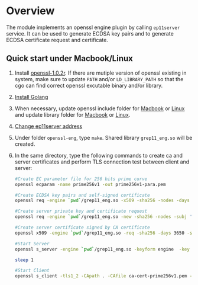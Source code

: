 # Overview

The module implements an openssl engine plugin by calling `ep11server` service. It can be used to generate ECDSA key pairs and to generate ECDSA certificate request and certificate.

## Quick start under Macbook/Linux

1. Install [openssl-1.0.2r](https://www.openssl.org/source/). If there are mutiple version of openssl existing in system, make sure to update `PATH` and/or `LD_LIBRARY_PATH` so that the cgo can find correct openssl excutable binary and/or library. 
2. [Install Golang](https://golang.org/doc/install)
3. When necessary, update openssl include folder for [Macbook](openssleng_ep11.go#L11) or [Linux](openssleng_ep11.go#L12) and update library folder for [Macbook](openssleng_ep11.go#L15) or [Linux](openssleng_ep11.go#L16).
4. [Change ep11server address](openssleng_ep11.go#L39)
5. Under folder `openssl-eng`, type `make`. Shared library `grep11_eng.so` will be created.
6. In the same directory, type the following commands to create ca and server certificates and perform TLS connection test between client and server:

	```Bash
	#Create EC parameter file for 256 bits prime curve
	openssl ecparam -name prime256v1 -out prime256v1-para.pem
	
	#Create ECDSA key pairs and self-signed certificate
	openssl req -engine `pwd`/grep11_eng.so -x509 -sha256 -nodes -days 3650 -subj '/CN=This is CA/' -newkey EC:prime256v1-para.pem -keyout ca-prikey-prime256v1-my.pem -out ca-cert-prime256v1.pem

	#Create server private key and certificate request
	openssl req -engine `pwd`/grep11_eng.so -new -sha256 -nodes -subj '/CN=localhost/' -newkey EC:prime256v1-para.pem  -keyout server-prikey-prime256v1-my.pem -out server-prime256v1.csr
	
	#Create server certificate signed by CA certificate
	openssl x509 -engine `pwd`/grep11_eng.so -req -sha256 -days 3650 -set_serial 12345 -in server-prime256v1.csr -CA ca-cert-prime256v1.pem -CAkey ca-prikey-prime256v1-my.pem -out server-cert-prime256v1.pem

	#Start Server
	openssl s_server -engine `pwd`/grep11_eng.so -keyform engine  -key server-prikey-prime256v1-my.pem -cert server-cert-prime256v1.pem -www -accept 1553 &
	
	sleep 1

	#Start Client
	openssl s_client -tls1_2 -CApath . -CAfile ca-cert-prime256v1.pem -connect 127.0.0.1:1553 <<< "GET /"
	```
